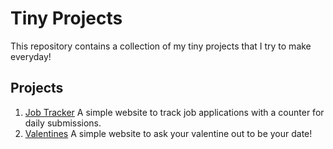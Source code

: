 # Tiny Projects

This repository contains a collection of my tiny projects that I try to make everyday!

## Projects

1. [Job Tracker](https://github.com/Gauri-Moghe/tiny-projects/tree/main/JobTracker)
   A simple website to track job applications with a counter for daily submissions.
3. [Valentines](https://github.com/Gauri-Moghe/tiny-projects/tree/main/Valentines) 
   A simple website to ask your valentine out to be your date!

